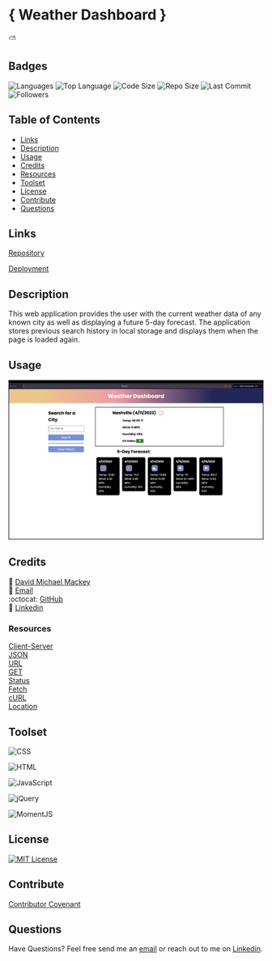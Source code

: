 # { Weather Dashboard }

:partly_sunny:

## Badges

<img src="https://img.shields.io/github/languages/count/davidmichaelmackey/weather-dashboard?color=FF9AA2&style=for-the-badge" alt="Languages" />

<img src="https://img.shields.io/github/languages/top/davidmichaelmackey/weather-dashboard?color=FFB7B2&style=for-the-badge" alt="Top Language" />

<img src="https://img.shields.io/github/languages/code-size/davidmichaelmackey/weather-dashboard?color=FFDAC1&style=for-the-badge" alt="Code Size" />

<img src="https://img.shields.io/github/repo-size/davidmichaelmackey/weather-dashboard?color=E2F0CB&style=for-the-badge" alt="Repo Size" />

<img src="https://img.shields.io/github/last-commit/davidmichaelmackey/weather-dashboard?color=B5EAD7&style=for-the-badge" alt="Last Commit" />

<img src="https://img.shields.io/github/followers/davidmichaelmackey?style=for-the-badge" alt="Followers" />

## Table of Contents

- [Links](#links)
- [Description](#description)
- [Usage](#usage)
- [Credits](#credits)
- [Resources](#resources)
- [Toolset](#toolset)
- [License](#license)
- [Contribute](#contribute)
- [Questions](#questions)

## Links

[Repository](https://github.com/davidmichaelmackey/weather-dashboard)

[Deployment](https://davidmichaelmackey.github.io/weather-dashboard/)

## Description

This web application provides the user with the current weather data of any known city as well as displaying a future 5-day forecast. The application stores previous search history in local storage and displays them when the page is loaded again.

## Usage

![Usage](assets/images/screenshot.png)

## Credits

:bust_in_silhouette: [David Michael Mackey](https://www.notion.so/davidmichaelmackey/David-Mackey-a59ce61a996840d6a933e3b135673467?pvs=4)<br>
:email: [Email](mailto:davidmackey@hey.com)<br>
:octocat: [GitHub](https://github.com/davidmichaelmackey/)<br>
:briefcase: [Linkedin](https://linkedin.com/in/davidmichaelmackey/)<br>

### Resources

[Client-Server](https://developer.mozilla.org/en-US/docs/Learn/Server-side/First_steps/Client-Server_overview)<br>
[JSON](https://developer.mozilla.org/en-US/docs/Web/JavaScript/Reference/Global_Objects/JSON)<br>
[URL](https://developer.mozilla.org/en-US/docs/Web/API/URL)<br>
[GET](https://developer.mozilla.org/en-US/docs/Web/HTTP/Methods/GET)<br>
[Status](https://developer.mozilla.org/en-US/docs/Web/HTTP/Status)<br>
[Fetch](https://developer.mozilla.org/en-US/docs/Web/API/Fetch_API)<br>
[cURL](https://curl.se/docs/httpscripting.html)<br>
[Location](https://developer.mozilla.org/en-US/docs/Web/API/Location)<br>

## Toolset

![CSS](https://img.shields.io/badge/CSS-1572B6?style=for-the-badge&logo=CSS3&logoColor=1572B6&labelColor=gray)

![HTML](https://img.shields.io/badge/HTML-E34F26?style=for-the-badge&logo=HTML5&logoColor=E34F26&labelColor=gray)

![JavaScript](https://img.shields.io/badge/JavaScript-F7DF1E?style=for-the-badge&logo=JavaScript&logoColor=F7DF1E&labelColor=gray)

![jQuery](https://img.shields.io/badge/jQuery-0769AD?style=for-the-badge&logo=jQuery&logoColor=0769AD&labelColor=gray)

![MomentJS](https://img.shields.io/badge/MomentJS-000000?style=for-the-badge&logo=Open-Collective&logoColor=000000&labelColor=gray)

## License

<a href="https://opensource.org/licenses/MIT"><img src="https://img.shields.io/badge/License-MIT-A31F34?style=for-the-badge" alt="MIT License"/></a>

## Contribute

[Contributor Covenant](https://www.contributor-covenant.org/)

## Questions

Have Questions? Feel free send me an [email](mailto:davidmackey@hey.com) or reach out to me on [Linkedin](https://linkedin.com/in/davidmichaelmackey/).
